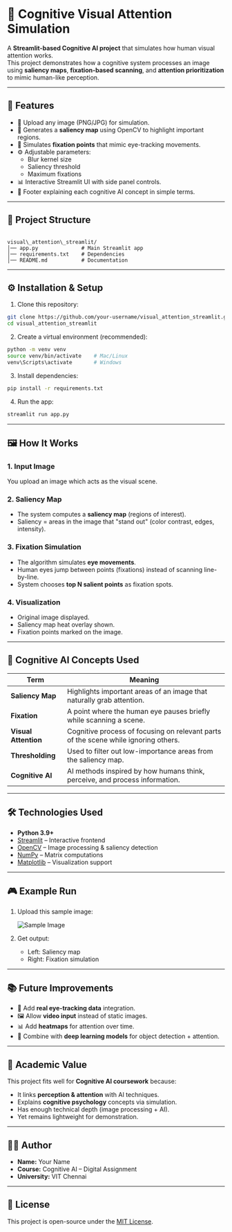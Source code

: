 # 🧠 Cognitive Visual Attention Simulation

A **Streamlit-based Cognitive AI project** that simulates how human visual attention works.  
This project demonstrates how a cognitive system processes an image using **saliency maps**, **fixation-based scanning**, and **attention prioritization** to mimic human-like perception.  

---

## 🚀 Features

- 📸 Upload any image (PNG/JPG) for simulation.  
- 🎯 Generates a **saliency map** using OpenCV to highlight important regions.  
- 👀 Simulates **fixation points** that mimic eye-tracking movements.  
- ⚙️ Adjustable parameters:
  - Blur kernel size
  - Saliency threshold
  - Maximum fixations  
- 📊 Interactive Streamlit UI with side panel controls.  
- 📖 Footer explaining each cognitive AI concept in simple terms.  

---

## 📂 Project Structure

```

visual\_attention\_streamlit/
│── app.py              # Main Streamlit app
│── requirements.txt    # Dependencies
│── README.md           # Documentation

````

---

## ⚙️ Installation & Setup

1. Clone this repository:

```bash
git clone https://github.com/your-username/visual_attention_streamlit.git
cd visual_attention_streamlit
````

2. Create a virtual environment (recommended):

```bash
python -m venv venv
source venv/bin/activate    # Mac/Linux
venv\Scripts\activate       # Windows
```

3. Install dependencies:

```bash
pip install -r requirements.txt
```

4. Run the app:

```bash
streamlit run app.py
```

---

## 🖼️ How It Works

### 1. **Input Image**

You upload an image which acts as the visual scene.

### 2. **Saliency Map**

* The system computes a **saliency map** (regions of interest).
* Saliency = areas in the image that "stand out" (color contrast, edges, intensity).

### 3. **Fixation Simulation**

* The algorithm simulates **eye movements**.
* Human eyes jump between points (fixations) instead of scanning line-by-line.
* System chooses **top N salient points** as fixation spots.

### 4. **Visualization**

* Original image displayed.
* Saliency map heat overlay shown.
* Fixation points marked on the image.

---

## 📘 Cognitive AI Concepts Used

| Term                 | Meaning                                                                             |
| -------------------- | ----------------------------------------------------------------------------------- |
| **Saliency Map**     | Highlights important areas of an image that naturally grab attention.               |
| **Fixation**         | A point where the human eye pauses briefly while scanning a scene.                  |
| **Visual Attention** | Cognitive process of focusing on relevant parts of the scene while ignoring others. |
| **Thresholding**     | Used to filter out low-importance areas from the saliency map.                      |
| **Cognitive AI**     | AI methods inspired by how humans think, perceive, and process information.         |

---

## 🛠️ Technologies Used

* **Python 3.9+**
* [Streamlit](https://streamlit.io/) – Interactive frontend
* [OpenCV](https://opencv.org/) – Image processing & saliency detection
* [NumPy](https://numpy.org/) – Matrix computations
* [Matplotlib](https://matplotlib.org/) – Visualization support

---

## 🎮 Example Run

1. Upload this sample image:

   ![Sample Image](https://upload.wikimedia.org/wikipedia/commons/thumb/5/57/Cat_poster_1.jpg/320px-Cat_poster_1.jpg)

2. Get output:

   * Left: Saliency map
   * Right: Fixation simulation

---

## 📚 Future Improvements

* 🔮 Add **real eye-tracking data** integration.
* 🖼️ Allow **video input** instead of static images.
* 📊 Add **heatmaps** for attention over time.
* 🤖 Combine with **deep learning models** for object detection + attention.

---

## 🏫 Academic Value

This project fits well for **Cognitive AI coursework** because:

* It links **perception & attention** with AI techniques.
* Explains **cognitive psychology** concepts via simulation.
* Has enough technical depth (image processing + AI).
* Yet remains lightweight for demonstration.

---

## 👨‍💻 Author

* **Name:** Your Name
* **Course:** Cognitive AI – Digital Assignment
* **University:** VIT Chennai

---

## 📜 License

This project is open-source under the [MIT License](LICENSE).

```
